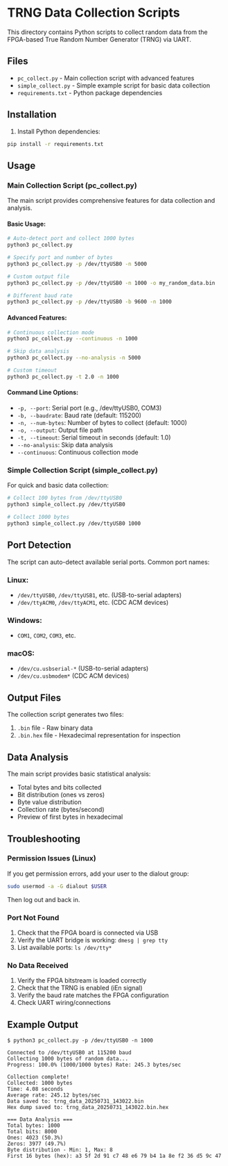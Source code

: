 # TRNG Data Collection Scripts

This directory contains Python scripts to collect random data from the FPGA-based True Random Number Generator (TRNG) via UART.

## Files

- `pc_collect.py` - Main collection script with advanced features
- `simple_collect.py` - Simple example script for basic data collection
- `requirements.txt` - Python package dependencies

## Installation

1. Install Python dependencies:
```bash
pip install -r requirements.txt
```

## Usage

### Main Collection Script (pc_collect.py)

The main script provides comprehensive features for data collection and analysis.

#### Basic Usage:
```bash
# Auto-detect port and collect 1000 bytes
python3 pc_collect.py

# Specify port and number of bytes
python3 pc_collect.py -p /dev/ttyUSB0 -n 5000

# Custom output file
python3 pc_collect.py -p /dev/ttyUSB0 -n 1000 -o my_random_data.bin

# Different baud rate
python3 pc_collect.py -p /dev/ttyUSB0 -b 9600 -n 1000
```

#### Advanced Features:
```bash
# Continuous collection mode
python3 pc_collect.py --continuous -n 1000

# Skip data analysis
python3 pc_collect.py --no-analysis -n 5000

# Custom timeout
python3 pc_collect.py -t 2.0 -n 1000
```

#### Command Line Options:
- `-p, --port`: Serial port (e.g., /dev/ttyUSB0, COM3)
- `-b, --baudrate`: Baud rate (default: 115200)
- `-n, --num-bytes`: Number of bytes to collect (default: 1000)
- `-o, --output`: Output file path
- `-t, --timeout`: Serial timeout in seconds (default: 1.0)
- `--no-analysis`: Skip data analysis
- `--continuous`: Continuous collection mode

### Simple Collection Script (simple_collect.py)

For quick and basic data collection:

```bash
# Collect 100 bytes from /dev/ttyUSB0
python3 simple_collect.py /dev/ttyUSB0

# Collect 1000 bytes
python3 simple_collect.py /dev/ttyUSB0 1000
```

## Port Detection

The script can auto-detect available serial ports. Common port names:

### Linux:
- `/dev/ttyUSB0`, `/dev/ttyUSB1`, etc. (USB-to-serial adapters)
- `/dev/ttyACM0`, `/dev/ttyACM1`, etc. (CDC ACM devices)

### Windows:
- `COM1`, `COM2`, `COM3`, etc.

### macOS:
- `/dev/cu.usbserial-*` (USB-to-serial adapters)
- `/dev/cu.usbmodem*` (CDC ACM devices)

## Output Files

The collection script generates two files:
1. `.bin` file - Raw binary data
2. `.bin.hex` file - Hexadecimal representation for inspection

## Data Analysis

The main script provides basic statistical analysis:
- Total bytes and bits collected
- Bit distribution (ones vs zeros)
- Byte value distribution
- Collection rate (bytes/second)
- Preview of first bytes in hexadecimal

## Troubleshooting

### Permission Issues (Linux)
If you get permission errors, add your user to the dialout group:
```bash
sudo usermod -a -G dialout $USER
```
Then log out and back in.

### Port Not Found
1. Check that the FPGA board is connected via USB
2. Verify the UART bridge is working: `dmesg | grep tty`
3. List available ports: `ls /dev/tty*`

### No Data Received
1. Verify the FPGA bitstream is loaded correctly
2. Check that the TRNG is enabled (iEn signal)
3. Verify the baud rate matches the FPGA configuration
4. Check UART wiring/connections

## Example Output

```
$ python3 pc_collect.py -p /dev/ttyUSB0 -n 1000

Connected to /dev/ttyUSB0 at 115200 baud
Collecting 1000 bytes of random data...
Progress: 100.0% (1000/1000 bytes) Rate: 245.3 bytes/sec

Collection complete!
Collected: 1000 bytes
Time: 4.08 seconds
Average rate: 245.12 bytes/sec
Data saved to: trng_data_20250731_143022.bin
Hex dump saved to: trng_data_20250731_143022.bin.hex

=== Data Analysis ===
Total bytes: 1000
Total bits: 8000
Ones: 4023 (50.3%)
Zeros: 3977 (49.7%)
Byte distribution - Min: 1, Max: 8
First 16 bytes (hex): a3 5f 2d 91 c7 48 e6 79 b4 1a 8e f2 36 d5 9c 47
```
